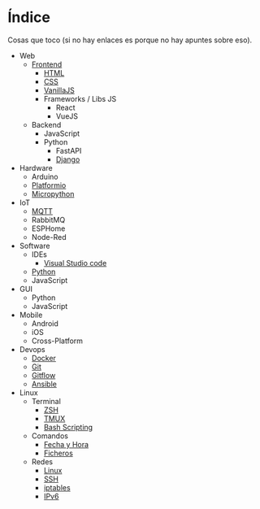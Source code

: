 # Índice

Cosas que toco (si no hay enlaces es porque no hay apuntes sobre eso).

* Web
    * [Frontend](web/frontend/frontend.md)
        * [HTML](web/frontend/html/html.md)
        * [CSS](web/frontend/css/css.md)
        * [VanillaJS](web/frontend/js/javascript.md)
        * Frameworks / Libs JS
            * React
            * VueJS
    * Backend
        * JavaScript
        * Python
            * FastAPI
            * [Django](web/backend/django/principiante.md)
* Hardware
    * Arduino
    * [Platformio](hw/platformio/platformio.md)
    * [Micropython](hw/micropython/micropython.md)
* IoT
    * [MQTT](iot/mqtt/mqtt.md)
    * RabbitMQ
    * ESPHome
    * Node-Red
* Software
    * IDEs
        * [Visual Studio code](sw/ides/vscode/vscode.md)
    * [Python](sw/python/python.md)
    * JavaScript
* GUI
    * Python
    * JavaScript
* Mobile
    * Android
    * iOS
    * Cross-Platform
* Devops
    * [Docker](devops/docker/docker-aclaraciones.md)
    * [Git](devops/git/git.md)
    * [Gitflow](devops/git/gitflow/gitflow.md)
    * [Ansible](devops/ansible/ansible.md)
* Linux
    * Terminal
        * [ZSH](linux/terminal/zsh.md)
        * [TMUX](linux/terminal/tmux/tmux-comandos.md)
        * [Bash Scripting](linux/terminal/terminal-bash.md)
    * Comandos
        * [Fecha y Hora](linux/comandos/linux-fecha-hora.md)
        * [Ficheros](linux/comandos/linux-ficheros.md)
    * Redes
        * [Linux](linux/redes/redes-linux.md)
        * [SSH](linux/redes/redes-ssh.md)
        * [iptables](linux/redes/redes-iptables.md)
        * [IPv6](linux/redes/redes-ipv6.md)
